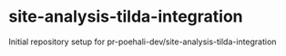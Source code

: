 # site-analysis-tilda-integration

Initial repository setup for pr-poehali-dev/site-analysis-tilda-integration